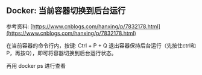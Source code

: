## Docker: 当前容器切换到后台运行

参考资料: [https://www.cnblogs.com/hanxing/p/7832178.html](https://www.cnblogs.com/hanxing/p/7832178.html)

在当前容器的命令行内，按键: Ctrl + P + Q 退出容器保持后台运行（先按住ctrl和P，再按Q），即可将容器切换到后台运行状态。

再用 docker ps 进行查看

